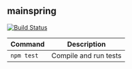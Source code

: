mainspring
----------
[![Build Status](https://travis-ci.org/banterability/mainspring.svg?branch=master)](https://travis-ci.org/banterability/mainspring)

Command     | Description
-------     | ------------
`npm test`  | Compile and run tests

